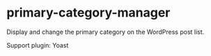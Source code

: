 # primary-category-manager

Display and change the primary category on the WordPress post list.

Support plugin: Yoast